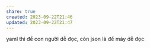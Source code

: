 ```yaml
---
share: true
created: 2023-09-22T21:46
updated: 2023-09-22T21:47
---
```

yaml thì để con người dễ đọc, còn json là để máy dễ đọc